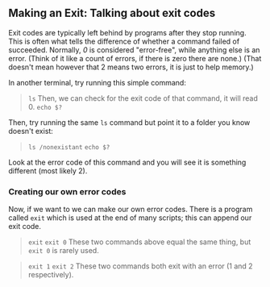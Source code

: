 ## Making an Exit: Talking about exit codes
Exit codes are typically left behind by programs after they stop running.
This is often what tells the difference of whether a command failed of succeeded.
Normally, *0* is considered "error-free", while anything else is an error.
(Think of it like a count of errors, if there is zero there are none.)
(That doesn't mean however that 2 means two errors, it is just to help memory.)

In another terminal, try running this simple command:
> `ls`
Then, we can check for the exit code of that command, it will read 0.
> `echo $?`

Then, try running the same `ls` command but point it to a folder you know doesn't exist:
> `ls /nonexistant`
> `echo $?`

Look at the error code of this command and you will see it is something different (most likely 2).

### Creating our own error codes
Now, if we want to we can make our own error codes.
There is a program called `exit` which is used at the end of many scripts; this can append our exit code.

> `exit`
> `exit 0`
These two commands above equal the same thing, but `exit 0` is rarely used.

> `exit 1`
> `exit 2`
These two commands both exit with an error (1 and 2 respectively).